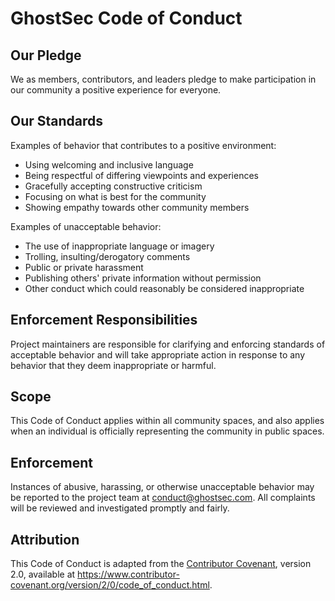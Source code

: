 # GhostSec Code of Conduct

## Our Pledge

We as members, contributors, and leaders pledge to make participation in our
community a positive experience for everyone.

## Our Standards

Examples of behavior that contributes to a positive environment:

* Using welcoming and inclusive language
* Being respectful of differing viewpoints and experiences
* Gracefully accepting constructive criticism
* Focusing on what is best for the community
* Showing empathy towards other community members

Examples of unacceptable behavior:

* The use of inappropriate language or imagery
* Trolling, insulting/derogatory comments
* Public or private harassment
* Publishing others' private information without permission
* Other conduct which could reasonably be considered inappropriate

## Enforcement Responsibilities

Project maintainers are responsible for clarifying and enforcing standards of
acceptable behavior and will take appropriate action in response to any behavior
that they deem inappropriate or harmful.

## Scope

This Code of Conduct applies within all community spaces, and also applies when
an individual is officially representing the community in public spaces.

## Enforcement

Instances of abusive, harassing, or otherwise unacceptable behavior may be
reported to the project team at conduct@ghostsec.com. All complaints will be
reviewed and investigated promptly and fairly.

## Attribution

This Code of Conduct is adapted from the [Contributor Covenant](https://www.contributor-covenant.org/),
version 2.0, available at
https://www.contributor-covenant.org/version/2/0/code_of_conduct.html.
